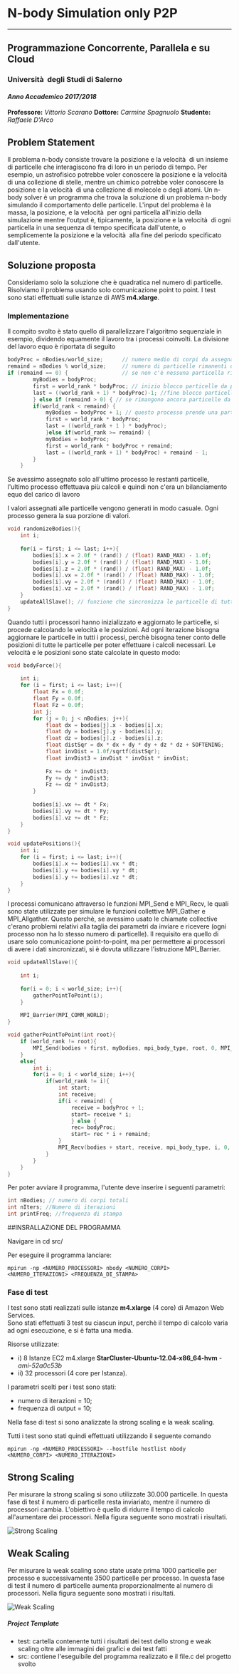 # N-body Simulation only P2P

***
## Programmazione Concorrente, Parallela e su Cloud

### Università  degli Studi di Salerno

#### *Anno Accademico 2017/2018*

**Professore:** _Vittorio Scarano_
**Dottore:** _Carmine Spagnuolo_
**Studente:** _Raffaele D'Arco_ 

## Problem Statement  

Il problema n-body consiste trovare la posizione e la velocità  di un insieme di particelle che interagiscono fra di loro in un periodo di tempo. 
Per esempio, un astrofisico potrebbe voler conoscere la posizione e la velocità  di una collezione di stelle, 
mentre un chimico potrebbe voler conoscere la posizione e la velocità  di una collezione di molecole o degli atomi. 
Un n-body solver è un programma che trova la soluzione di un problema n-body simulando il comportamento delle particelle. 
L'input del problema è la massa, la posizione, e la velocità  per ogni particella all'inizio della simulazione mentre l'output
è, tipicamente, la posizione e la velocità  di ogni particella in una sequenza di tempo specificata dall'utente, 
o semplicemente la posizione e la velocità  alla fine del periodo specificato dall'utente.

## Soluzione proposta

Consideriamo solo la soluzione che è quadratica nel numero di particelle.
Risolviamo il problema usando solo comunicazione point to point.
I test sono stati effettuati sulle istanze di AWS **m4.xlarge**. 

### Implementazione

Il compito svolto è stato quello di parallelizzare l'algoritmo sequenziale in esempio, dividendo equamente il lavoro tra i processi coinvolti.
La divisione del lavoro equo è riportata di seguito

```c
bodyProc = nBodies/world_size;		// numero medio di corpi da assegnare agli slave (numero ideale è solo se è divisibile per il numero di processi)
remaind = nBodies % world_size;	    // numero di particelle rimanenti da distribuire
if (remaind == 0) {					// se non c'è nessuna particella rimamente allora il numero medio di corpi è ideale ed è distribuito equamente
		myBodies = bodyProc;
		first = world_rank * bodyProc; // inizio blocco particelle da prendere
		last = ((world_rank + 1) * bodyProc)-1; //fine blocco particelle da prendere
		} else if (remaind > 0) { // se rimangono ancora particelle da assegnare
		if(world_rank < remaind) {
			myBodies = bodyProc + 1; // questo processo prende una particella in più
			first = world_rank * bodyProc;
			last = ((world_rank + 1 ) * bodyProc);
			}else if(world_rank >= remaind) {
			myBodies = bodyProc;
			first = world_rank * bodyProc + remaind;
			last = ((world_rank + 1) * bodyProc) + remaind - 1;
		}
	}
```

Se avessimo assegnato solo all'ultimo processo le restanti particelle, l'ultimo processo effettuava più calcoli e quindi non c'era un bilanciamento equo del carico di lavoro

I valori assegnati alle particelle vengono generati in modo casuale. Ogni processo genera la sua porzione di valori. 

```c
void randomizeBodies(){
    int i;	
	
    for(i = first; i <= last; i++){
		bodies[i].x = 2.0f * (rand() / (float) RAND_MAX) - 1.0f;
		bodies[i].y = 2.0f * (rand() / (float) RAND_MAX) - 1.0f;
		bodies[i].z = 2.0f * (rand() / (float) RAND_MAX) - 1.0f;
		bodies[i].vx = 2.0f * (rand() / (float) RAND_MAX) - 1.0f;
		bodies[i].vy = 2.0f * (rand() / (float) RAND_MAX) - 1.0f;
		bodies[i].vz = 2.0f * (rand() / (float) RAND_MAX) - 1.0f;
	}
    updateAllSlave(); // funzione che sincronizza le particelle di tutti i processori
}
```

Quando tutti i processori hanno inizializzato e aggiornato le particelle, si procede calcolando le velocità e le posizioni.
Ad ogni iterazione bisogna aggiornare le particelle in tutti i processi, perchè bisogna tener conto delle posizioni di tutte le particelle per poter effettuare i calcoli necessari.
Le velocità e le posizioni sono state calcolate in questo modo:

```c
void bodyForce(){
	
	int i;
	for (i = first; i <= last; i++){
		float Fx = 0.0f;
		float Fy = 0.0f;
		float Fz = 0.0f;
		int j;
		for (j = 0; j < nBodies; j++){
			float dx = bodies[j].x - bodies[i].x;
			float dy = bodies[j].y - bodies[i].y;
			float dz = bodies[j].z - bodies[i].z;
			float distSqr = dx * dx + dy * dy + dz * dz + SOFTENING;
			float invDist = 1.0f/sqrtf(distSqr);
			float invDist3 = invDist * invDist * invDist;
			
			Fx += dx * invDist3;
			Fy += dy * invDist3;
			Fz += dz * invDist3;
		}
		
		bodies[i].vx += dt * Fx;
		bodies[i].vy += dt * Fy;
		bodies[i].vz += dt * Fz;
	}
}

void updatePositions(){
	int i;
	for (i = first; i <= last; i++){
		bodies[i].x += bodies[i].vx * dt;
		bodies[i].y += bodies[i].vy * dt;
		bodies[i].y += bodies[i].vz * dt;
	}
}
```
I processi comunicano attraverso le funzioni MPI_Send e MPI_Recv, le quali sono state utilizzate per simulare le funzioni collettive MPI_Gather e MPI_Allgather.
Questo perchè, se avessimo usato le chiamate collective c'erano problemi relativi alla taglia dei parametri da inviare e ricevere (ogni processo non ha lo stesso numero di particelle).
Il requisito era quello di usare solo comunicazione point-to-point, ma per permettere ai processori di avere i dati sincronizzati, si è dovuta utilizzare l'istruzione MPI_Barrier.

```c
void updateAllSlave(){
	
	int i;
	
	for(i = 0; i < world_size; i++){
        gatherPointToPoint(i);
	}
	
	MPI_Barrier(MPI_COMM_WORLD);
}

void gatherPointToPoint(int root){
	if (world_rank != root){
		MPI_Send(bodies + first, myBodies, mpi_body_type, root, 0, MPI_COMM_WORLD);
	}
	else{
		int i;
		for(i = 0; i < world_size; i++){
			if(world_rank != i){
				int start;
				int receive;
				if(i < remaind) {
					receive = bodyProc + 1;
					start= receive * i; 
					} else {
					rec= bodyProc;
					start= rec * i + remaind;
				}
				MPI_Recv(bodies + start, receive, mpi_body_type, i, 0, MPI_COMM_WORLD, MPI_STATUS_IGNORE);
			}
		}
	}
}
```
Per poter avviare il programma, l'utente deve inserire i seguenti parametri:

```c
int nBodies; // numero di corpi totali
int nIters; //Numero di iterazioni
int printFreq; //frequenza di stampa
```

##INSRALLAZIONE DEL PROGRAMMA

Navigare in 
cd src/

Per eseguire il programma lanciare:

```
mpirun -np <NUMERO_PROCESSORI> nbody <NUMERO_CORPI> <NUMERO_ITERAZIONI> <FREQUENZA_DI_STAMPA>
```

### Fase di test

I test sono stati realizzati sulle istanze __m4.xlarge__ (4 core) di Amazon Web Services.  
Sono stati effettuati 3 test su ciascun input, perchè il tempo di calcolo varia ad ogni esecuzione, e si è fatta una media.

Risorse utilizzate:

* i) 8 Istanze EC2 m4.xlarge **StarCluster-Ubuntu-12.04-x86_64-hvm** - _ami-52a0c53b_
* ii) 32 processori (4 core per Istanza).

I parametri scelti per i test sono stati:
- numero di iterazioni = 10;
- frequenza di output = 10;

Nella fase di test si sono analizzate la strong scaling e la weak scaling.

Tutti i test sono stati quindi effettuati utilizzando il seguente comando 
```
mpirun -np <NUMERO_PROCESSORI> --hostfile hostlist nbody <NUMERO_CORPI> <NUMERO_ITERAZIONI>
```
## Strong Scaling

Per misurare la strong scaling si sono utilizzate 30.000 particelle.
In questa fase di test il numero di particelle resta inviariato, mentre il numero di processori cambia.
L'obiettivo è quello di ridurre il tempo di calcolo all'aumentare dei processori.
Nella figura seguente sono mostrati i risultati.

![Strong Scaling](test/strong.JPG)


## Weak Scaling

Per misurare la weak scaling sono state usate prima 1000 particelle per processo e successivamente 3500 particelle per processo.
In questa fase di test il numero di particelle aumenta proporzionalmente al numero di processori.
Nella figura seguente sono mostrati i risultati.

![Weak Scaling](test/weak.JPG)


##### Project Template

- test: cartella contenente tutti i risultati dei test dello strong e weak scaling oltre alle immagini dei grafici e dei test fatti
- src: contiene l'eseguibile del programma realizzato e il file.c del progetto svolto

